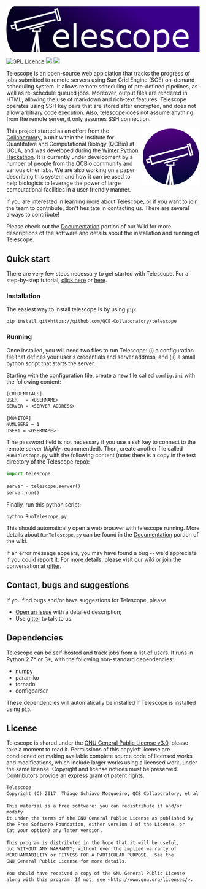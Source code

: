 <img align="center" src="resources/Complete_Logo_v1.png" width=600 />

[![GPL Licence](https://badges.frapsoft.com/os/gpl/gpl.svg?v=103)](https://opensource.org/licenses/GPL-3.0/)
<img src="https://img.shields.io/badge/Python-_2.7_and_3-brightgreen.svg">
[<img src="https://img.shields.io/badge/gitter_-_chat_online_-blue.svg">](https://gitter.im/unix-telescope/Lobby)

Telescope is an open-source web applciation that tracks the progress of jobs submitted to remote servers using Sun Grid Engine (SGE) on-demand scheduling system. It allows remote scheduling of pre-defined pipelines, as well as re-schedule queued jobs. Moreover, output files are rendered in HTML, allowing  the use of markdown and rich-text features. Telescope operates using SSH key pairs that are stored after encrypted, and does not allow arbitrary code execution. Also, telescope does not assume anything from the remote server, it only assumes SSH connection.

<img align="right" width="150" src="resources/telescope_icon.png">

This project started as an effort from the [Collaboratory](https://qcb.ucla.edu/collaboratory/), a unit within the Institute for Quantitative and Computational Biology (QCBio) at UCLA, and was developed during the [Winter Python Hackathon](https://github.com/QCB-Collaboratory/Python-Hackathon-Winter2018). It is currently under development by a number of people from the QCBio community and various other labs. We are also working on a paper describing this system and how it can be used to help biologists to leverage the power of large computational facilities in a user friendly manner.

If you are interested in learning more about Telescope, or if you want to join the team to contribute, don't hesitate in contacting us. There are several always to contribute!

Please check out the [Documentation](https://github.com/QCB-Collaboratory/telescope/wiki/Documentation) portion of our Wiki for more descriptions of the software and details about the installation and running of Telescope.

## Quick start

There are very few steps necessary to get started with Telescope. For a step-by-step tutorial, [click here](https://github.com/QCB-Collaboratory/telescope/blob/master/test/Readme.md) or [here](https://github.com/QCB-Collaboratory/telescope/wiki/Documentation).

### Installation

The easiest way to install telescope is by using ```pip```:
```
pip install git+https://github.com/QCB-Collaboratory/telescope
```

### Running

Once installed, you will need two files to run Telescope: (i) a configuration file that defines your user's credentials and server address, and (ii) a small python script that starts the server.

Starting with the configuration file, create a new file called ```config.ini``` with the following content:
```
[CREDENTIALS]
USER   = <USERNAME>
SERVER = <SERVER ADDRESS>

[MONITOR]
NUMUSERS = 1
USER1 = <USERNAME>
```
T
he password field is not necessary if you use a ssh key to connect to the remote server (*highly* recommended). Then, create another file called ```RunTelescope.py``` with the following content (note: there is a copy in the test directory of the Telescope repo):
```Python
import telescope

server = telescope.server()
server.run()
```

Finally, run this python script:
```
python RunTelescope.py
```
This should automatically open a web broswer with telescope running. More details about ```RunTelescope.py``` can be found in the [Documentation](https://github.com/QCB-Collaboratory/telescope/wiki/Documentation) portion of the wiki.

If an error message appears, you may have found a bug -- we'd appreciate if you could report it. For more details, please visit our [wiki](https://github.com/QCB-Collaboratory/telescope/wiki/Documentation) or join the conversation at [gitter](https://gitter.im/unix-telescope/Lobby).


## Contact, bugs and suggestions

If you find bugs and/or have suggestions for Telescope, please
* [Open an issue](https://github.com/QCB-Collaboratory/telescope/issues) with a detailed description;
* Use [gitter](https://gitter.im/unix-telescope/Lobby) to talk to us.

## Dependencies

Telescope can be self-hosted and track jobs from a list of users. It runs in Python 2.7\* or 3\*, with the following non-standard dependencies:

* numpy
* paramiko
* tornado
* configparser

These dependencies will automatically be installed if Telescope is installed using ```pip```.

## License

Telescope is shared under the [GNU General Public License v3.0](https://github.com/QCB-Collaboratory/telescope/blob/master/LICENSE), please take a moment to read it. Permissions of this copyleft license are conditioned on making available complete source code of licensed works and modifications, which include larger works using a licensed work, under the same license. Copyright and license notices must be preserved. Contributors provide an express grant of patent rights.

```
Telescope
Copyright (C) 2017  Thiago Schiavo Mosqueiro, QCB Collaboratory, et al

This material is a free software: you can redistribute it and/or modify
it under the terms of the GNU General Public License as published by
the Free Software Foundation, either version 3 of the License, or
(at your option) any later version.

This program is distributed in the hope that it will be useful,
but WITHOUT ANY WARRANTY; without even the implied warranty of
MERCHANTABILITY or FITNESS FOR A PARTICULAR PURPOSE.  See the
GNU General Public License for more details.

You should have received a copy of the GNU General Public License
along with this program. If not, see <http://www.gnu.org/licenses/>.
```
